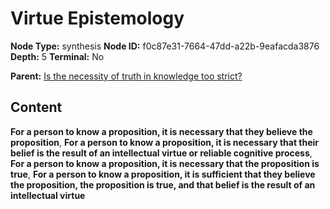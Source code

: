 # Virtue Epistemology

**Node Type:** synthesis
**Node ID:** f0c87e31-7664-47dd-a22b-9eafacda3876
**Depth:** 5
**Terminal:** No

**Parent:** [Is the necessity of truth in knowledge too strict?](is-the-necessity-of-truth-in-knowledge-too-strict-antithesis-b114246e-1830-4f88-9a11-ea78eac9cb65.md)

## Content

**For a person to know a proposition, it is necessary that they believe the proposition**, **For a person to know a proposition, it is necessary that their belief is the result of an intellectual virtue or reliable cognitive process**, **For a person to know a proposition, it is necessary that the proposition is true**, **For a person to know a proposition, it is sufficient that they believe the proposition, the proposition is true, and that belief is the result of an intellectual virtue**
